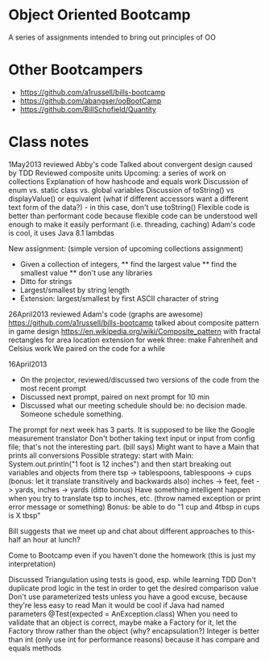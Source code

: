 Object Oriented Bootcamp
===========

A series of assignments intended to bring out principles of OO


Other Bootcampers
===========

* https://github.com/a1russell/bills-bootcamp
* https://github.com/abangser/ooBootCamp
* https://github.com/BillSchofield/Quantity


Class notes
===========

1May2013
reviewed Abby's code
Talked about convergent design caused by TDD
Reviewed composite units
Upcoming: a series of work on collections
Explanation of how hashcode and equals work
Discussion of enum vs. static class vs. global variables
Discussion of toString() vs displayValue() or equivalent (what if different accessors want a different text form of the data?) - in this case, don't use toString()
Flexible code is better than performant code because flexible code can be understood well enough to make it easily performant (i.e. threading, caching)
Adam's code is cool, it uses Java 8.1 lambdas

New assignment: (simple version of upcoming collections assignment)
* Given a collection of integers,
** find the largest value
** find the smallest value
** don't use any libraries
* Ditto for strings
* Largest/smallest by string length
* Extension: largest/smallest by first ASCII character of string

26April2013
reviewed Adam's code (graphs are awesome) https://github.com/a1russell/bills-bootcamp
talked about composite pattern in game design https://en.wikipedia.org/wiki/Composite_pattern with fractal rectangles for area location
extension for week three: make Fahrenheit and Celsius work
We paired on the code for a while

16April2013
- On the projector, reviewed/discussed two versions of the code from the most recent prompt
- Discussed next prompt, paired on next prompt for 10 min
- Discussed what our meeting schedule should be: no decision made. Someone schedule something.

The prompt for next week has 3 parts. It is supposed to be like the Google measurement translator
Don't bother taking text input or input from config file; that's not the interesting part. (bill says)
Might want to have a Main that prints all conversions
Possible strategy: start with Main: System.out.println("1 foot is 12 inches") and then start breaking out variables and objects from there
tsp -> tablespoons, tablespoons -> cups (bonus: let it translate transitively and backwards also)
inches -> feet, feet -> yards, inches -> yards (ditto bonus)
Have something intelligent happen when you try to translate tsp to inches, etc. (throw named exception or print error message or something)
Bonus: be able to do "1 cup and 4tbsp in cups is X tbsp"

Bill suggests that we meet up and chat about different approaches to this- half an hour at lunch?

Come to Bootcamp even if you haven't done the homework (this is just my interpretation)

Discussed
Triangulation using tests is good, esp. while learning TDD
Don't duplicate prod logic in the test in order to get the desired comparison value
Don't use parameterized tests unless you have a good excuse, because they're less easy to read
Man it would be cool if Java had named parameters
@Test(expected = AnException.class)
When you need to validate that an object is correct, maybe make a Factory for it, let the Factory throw rather than the object (why? encapsulation?)
Integer is better than int (only use int for performance reasons) because it has compare and equals methods
